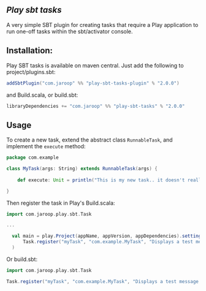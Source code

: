 *Play sbt tasks*
------------------------------------------------
A very simple SBT plugin for creating tasks that require a Play application to run one-off tasks within the sbt/activator console.

Installation:
-------------
Play SBT tasks is available on maven central. Just add the following to project/plugins.sbt:

``` scala
addSbtPlugin("com.jaroop" %% "play-sbt-tasks-plugin" % "2.0.0")
```

and Build.scala, or build.sbt:

``` scala
libraryDependencies += "com.jaroop" %% "play-sbt-tasks" % "2.0.0"
```

Usage
-----

To create a new task, extend the abstract class `RunnableTask`, and implement the `execute` method:

``` scala
package com.example

class MyTask(args: String) extends RunnableTask(args) {
	
	def execute: Unit = println("This is my new task.. it doesn't really do anything.")

}
```

Then register the task in Play's Build.scala:

``` scala
import com.jaroop.play.sbt.Task

...

  val main = play.Project(appName, appVersion, appDependencies).settings(
      Task.register("myTask", "com.example.MyTask", "Displays a test message.")
  )
```

Or build.sbt:

``` scala
import com.jaroop.play.sbt.Task

Task.register("myTask", "com.example.MyTask", "Displays a test message.")
```
